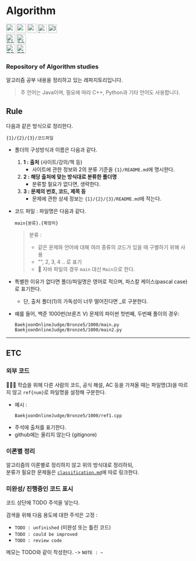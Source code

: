 # Algorithm

<div style="text-align: left;">
<img src="https://skillicons.dev/icons?i=java" alt="main-icon" height="25"/> <img src="https://skillicons.dev/icons?i=python,cpp" alt="sub1-icon" height="25"/> <img src="https://skillicons.dev/icons?i=c" alt="sub2-icon" height="25"/> <img src="https://drive.google.com/uc?export=view&id=1oZhfO8yLw-McLD1jlWv9xo3y9_olJdFW" alt="boj_rounded_icon" height="24"/> <img src="https://drive.google.com/uc?export=view&id=1R2E_NwAnTgbNFFWz5TFvrKwwt9_4UmVk" alt="leetcode_icon" height="24"/><br><img src="https://img.shields.io/static/v1?label=Main%20Language&message=JAVA&color=9f4e13&style=for-the-badge&labelColor=222222" alt="BOJ" height="25"/> <img src="https://img.shields.io/static/v1?label=Sub%20Language&message=Python,%20CPP...&color=3f3f3f&style=for-the-badge&labelColor=222222" alt="BOJ" height="25"/><br><img src="https://img.shields.io/static/v1?label=Baekjoon%20Online%20Judge&message=Laniel88&color=0078c3&style=for-the-badge&labelColor=3c4861" alt="BOJ" height="25"/> <img src="https://img.shields.io/static/v1?label=Leet%20Code&message=Laniel88&color=b5740f&style=for-the-badge&labelColor=3f3f3f" alt="BOJ" height="25"/>

</div>

### **Repository of Algorithm studies**

알고리즘 공부 내용을 정리하고 있는 레파지토리입니다.

> 주 언어는 Java이며, 필요에 따라 C++, Python과 기타 언어도 사용합니다.

## Rule

다음과 같은 방식으로 정리한다.

```
{1}/{2}/{3}/코드파일
```

- 폴더의 구성방식과 이름은 다음과 같다.

  1. **1 : 출처** (사이트/강의/책 등)
     - 사이트에 관한 정보와 2의 분류 기준을 `{1}/README.md`에 명시한다.
  2. **2 : 해당 출처에 맞는 방식대로 분류한 폴더명**
     - 분류할 필요가 없다면, 생략한다.
  3. **3 : 문제의 번호, 코드, 제목 등**
     - 문제에 관한 상세 정보는 `{1}/{2}/{3}/README.md`에 적는다.

- 코드 파일 : 파일명은 다음과 같다.

  ```
  main{분류}.{확장자}
  ```

  > 분류 :
  >
  > - 같은 문제와 언어에 대해 여러 종류의 코드가 있을 때 구별하기 위해 사용
  > - "", 2, 3, 4 .. 로 표기
  > - 🙏 자바 파일의 경우 `main` 대신 `Main`으로 한다.

- 특별한 이유가 없다면 폴더/파일명은 영어로 적으며, 파스칼 케이스(pascal case)로 표기한다.

  - 단, 출처 폴더(1)의 가독성이 너무 떨어진다면 \_로 구분한다.

- 예를 들어, 백준 1000번(브론즈 V) 문제의 파이썬 첫번째, 두번째 풀이의 경우:

  ```
  BaekjoonOnlineJudge/Bronze5/1000/main.py
  BaekjoonOnlineJudge/Bronze5/1000/main2.py
  ```

---

## ETC

### 외부 코드

👩🏻‍💻 학습을 위헤 다른 사람의 코드, 공식 해설, AC 등을 가져올 때는 파일명(3)을 따르지 않고 `ref{num}`로 파일명을 설정해 구분한다.

- 예시 :
  ```
  BaekjoonOnlineJudge/Bronze5/1000/ref1.cpp
  ```
- 주석에 출처를 표기한다.
- github에는 올리지 않는다 (gitignore)

### 이론별 정리

알고리즘의 이론별로 정리하지 않고 위의 방식대로 정리하되,  
분류가 필요한 문제들은 [`classification.md`](./classification.md)에 따로 링크한다.

### 미완성/ 진행중인 코드 표시

코드 상단에 TODO 주석을 넣는다.

검색을 위해 다음 용도에 대한 주석은 고정 :

- `TODO : unfinished` (미완성 또는 틀린 코드)
- `TODO : could be improved`
- `TODO : review code`

메모는 TODO와 같이 작성한다. -> `NOTE : ~`
